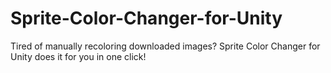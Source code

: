 # Sprite-Color-Changer-for-Unity
Tired of manually recoloring downloaded images? Sprite Color Changer for Unity does it for you in one click!
